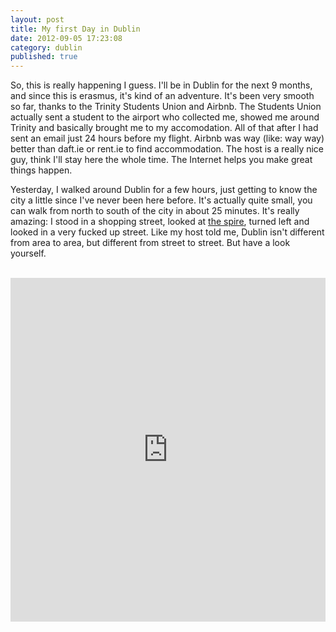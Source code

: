 ```yaml
---
layout: post
title: My first Day in Dublin
date: 2012-09-05 17:23:08
category: dublin
published: true
---
```


So, this is really happening I guess. I'll be in Dublin for the next 9 months, and since this is erasmus, it's kind of an adventure. It's been very smooth so far, thanks to the Trinity Students Union and Airbnb. The Students Union actually sent a student to the airport who collected me, showed me around Trinity and basically brought me to my accomodation. All of that after I had sent an email just 24 hours before my flight. Airbnb was way (like: way way) better than daft.ie or rent.ie to find accommodation. The host is a really nice guy, think I'll stay here the whole time. The Internet helps you make great things happen.

Yesterday, I walked around Dublin for a few hours, just getting to know the city a little since I've never been here before. It's actually quite small, you can walk from north to south of the city in about 25 minutes. It's really amazing: I stood in a shopping street, looked at [the spire](http://en.wikipedia.org/wiki/Spire_of_Dublin), turned left and looked in a very fucked up street. Like my host told me, Dublin isn't different from area to area, but different from street to street. But have a look yourself.  
<br>
<iframe class="imgur-album" width="100%" height="550" frameborder="0" src="http://imgur.com/a/EDhow/embed"></iframe>